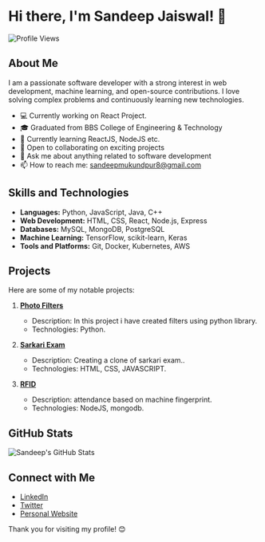 # Hi there, I'm Sandeep Jaiswal! 👋

![Profile Views](https://komarev.com/ghpvc/?username=sandeep-jais&color=brightgreen)

## About Me

I am a passionate software developer with a strong interest in web development, machine learning, and open-source contributions. I love solving complex problems and continuously learning new technologies.

- 💻 Currently working on React Project.
- 🎓 Graduated from BBS College of Engineering & Technology
- 🌱 Currently learning ReactJS, NodeJS etc.
- 🤝 Open to collaborating on exciting projects
- 💬 Ask me about anything related to software development
- 📫 How to reach me: [sandeepmukundpur8@gmail.com](mailto:sandeepmukundpur8@gmail.com)

## Skills and Technologies

- **Languages:** Python, JavaScript, Java, C++
- **Web Development:** HTML, CSS, React, Node.js, Express
- **Databases:** MySQL, MongoDB, PostgreSQL
- **Machine Learning:** TensorFlow, scikit-learn, Keras
- **Tools and Platforms:** Git, Docker, Kubernetes, AWS

## Projects

Here are some of my notable projects:

1. **[Photo Filters](https://github.com/sandeep-jais/project-name)**
   - Description: In this project i have created filters using python library.
   - Technologies: Python.

2. **[Sarkari Exam](https://github.com/sandeep-jais/project-name)**
   - Description: Creating a clone of sarkari exam..
   - Technologies: HTML, CSS, JAVASCRIPT.

3. **[RFID](https://github.com/sandeep-jais/project-name)**
   - Description: attendance based on machine fingerprint.
   - Technologies: NodeJS, mongodb.

## GitHub Stats

![Sandeep's GitHub Stats](https://github-readme-stats.vercel.app/api?username=sandeep-jais&show_icons=true&theme=radical)

## Connect with Me

- [LinkedIn](https://www.linkedin.com/in/your-linkedin-profile)
- [Twitter](https://twitter.com/your-twitter-handle)
- [Personal Website](https://your-website.com)

Thank you for visiting my profile! 😊
